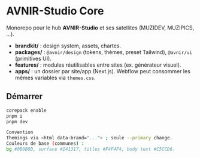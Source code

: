 # AVNIR-Studio Core

Monorepo pour le hub **AVNIR-Studio** et ses satellites (MUZIDEV, MUZIPICS, …).
- **brandkit/** : design system, assets, chartes.
- **packages/** : `@avnir/design` (tokens, thèmes, preset Tailwind), `@avnir/ui` (primitives UI).
- **features/** : modules réutilisables entre sites (ex. générateur visuel).
- **apps/** : un dossier par site/app (Next.js). Webflow peut consommer les mêmes variables via `themes.css`.

## Démarrer
```bash
corepack enable
pnpm i
pnpm dev

Convention
Themings via <html data-brand="..."> ; seule --primary change.
Couleurs de base (communes) :
bg #0B0B0D, surface #141317, titles #F4F4F4, body text #C5CCD6.
